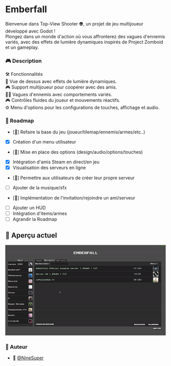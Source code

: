 # Emberfall

Bienvenue dans Top-View Shooter 👽, un projet de jeu multijoueur développé avec Godot ! </br> 
Plongez dans un monde d'action où vous affronterez des vagues d'ennemis variés, avec des effets de lumière dynamiques inspirés de Project Zomboid et un gameplay.

### 🎮 Description

🛠️ Fonctionnalités </br>
🌟 Vue de dessus avec effets de lumière dynamiques. </br>
🎮 Support multijoueur pour coopérer avec des amis. </br>
🧟‍♂️ Vagues d'ennemis avec comportements variés. </br>
🎮 Contrôles fluides du joueur et mouvements réactifs. </br>
⚙️ Menu d'options pour les configurations de touches, affichage et audio. </br>

### 📅 Roadmap

- [🚧] Refaire la base du jeu (joueur/tilemap/ennemis/armes/etc..) </br>
- [x] Création d'un menu utilisateur </br>
- [🚧] Mise en place des options (design/audio/options/touches) </br>
- [x] Intégration d'amis Steam en direct/en jeu </br>
- [x] Visualisation des serveurs en ligne </br>
- [🚧] Permettre aux utilisateurs de créer leur propre serveur </br>
- [ ] Ajouter de la musique/sfx
- [🚧] Implémentation de l'invitation/rejoindre un ami/serveur </br>
- [ ] Ajouter un HUD </br>
- [ ] Intégration d'items/armes </br>
- [ ] Agrandir la Roadmap

## 👀 Aperçu actuel

![cube](./gif/Exemple.gif)

### 📝 Auteur
- 🎫 [@NineSuper](https://www.github.com/NineSuper)
